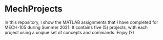 # MechProjects
In this repository, I show the MATLAB assignments that I have completed for MECH-105 during Summer 2021. 
It contains five (5) projects, with each project using a unqiue set of concepts and commands.
Enjoy (?)
